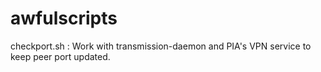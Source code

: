 # awfulscripts

checkport.sh : Work with transmission-daemon and PIA's VPN service to keep
peer port updated.
